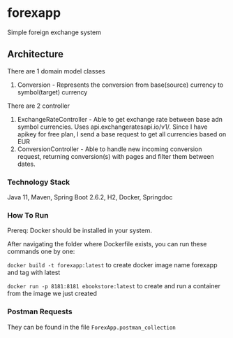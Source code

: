 # forexapp
Simple foreign exchange system

## Architecture

There are 1 domain model classes

1. Conversion - Represents the conversion from base(source) currency to symbol(target) currency

There are 2 controller

1. ExchangeRateController - Able to get exchange rate between base adn symbol currencies. Uses api.exchangeratesapi.io/v1/. Since I have apikey for free plan, I send a base request to get all currencies based on EUR
2. ConversionController - Able to handle new incoming conversion request, returning conversion(s) with pages and filter them between dates.

### Technology Stack
Java 11, Maven, Spring Boot 2.6.2, H2, Docker, Springdoc

### How To Run

Prereq: Docker should be installed in your system.

After navigating the folder where Dockerfile exists, you can run these commands one by one:

`docker build -t forexapp:latest` to create docker image name forexapp and tag with latest

`docker run -p 8181:8181 ebookstore:latest` to create and run a container from the image we just created

### Postman Requests

They can be found in the file `ForexApp.postman_collection`
